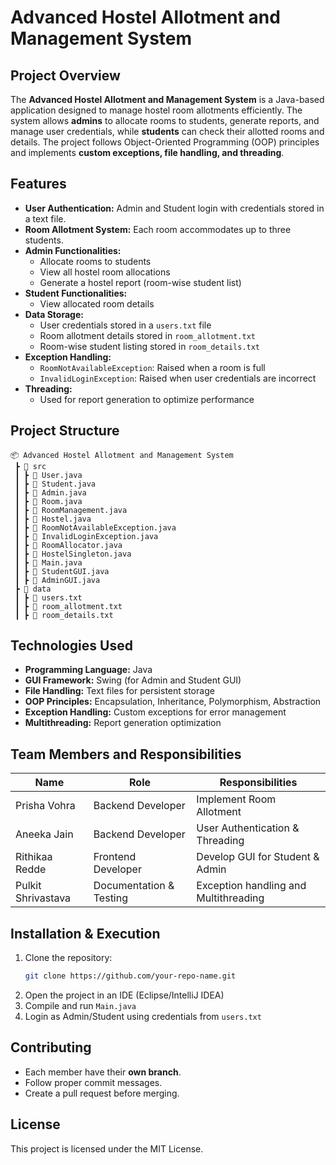 # Advanced Hostel Allotment and Management System

## Project Overview
The **Advanced Hostel Allotment and Management System** is a Java-based application designed to manage hostel room allotments efficiently. The system allows **admins** to allocate rooms to students, generate reports, and manage user credentials, while **students** can check their allotted rooms and details. The project follows Object-Oriented Programming (OOP) principles and implements **custom exceptions, file handling, and threading**.

## Features
- **User Authentication:** Admin and Student login with credentials stored in a text file.
- **Room Allotment System:** Each room accommodates up to three students.
- **Admin Functionalities:**
  - Allocate rooms to students
  - View all hostel room allocations
  - Generate a hostel report (room-wise student list)
- **Student Functionalities:**
  - View allocated room details
- **Data Storage:**
  - User credentials stored in a `users.txt` file
  - Room allotment details stored in `room_allotment.txt`
  - Room-wise student listing stored in `room_details.txt`
- **Exception Handling:**
  - `RoomNotAvailableException`: Raised when a room is full
  - `InvalidLoginException`: Raised when user credentials are incorrect
- **Threading:**
  - Used for report generation to optimize performance

## Project Structure
```
📦 Advanced Hostel Allotment and Management System
 ┣ 📂 src
 ┃ ┣ 📜 User.java
 ┃ ┣ 📜 Student.java
 ┃ ┣ 📜 Admin.java
 ┃ ┣ 📜 Room.java
 ┃ ┣ 📜 RoomManagement.java
 ┃ ┣ 📜 Hostel.java
 ┃ ┣ 📜 RoomNotAvailableException.java
 ┃ ┣ 📜 InvalidLoginException.java
 ┃ ┣ 📜 RoomAllocator.java
 ┃ ┣ 📜 HostelSingleton.java
 ┃ ┣ 📜 Main.java
 ┃ ┣ 📜 StudentGUI.java
 ┃ ┣ 📜 AdminGUI.java
 ┣ 📂 data
 ┃ ┣ 📜 users.txt
 ┃ ┣ 📜 room_allotment.txt
 ┃ ┣ 📜 room_details.txt

```

## Technologies Used
- **Programming Language:** Java
- **GUI Framework:** Swing (for Admin and Student GUI)
- **File Handling:** Text files for persistent storage
- **OOP Principles:** Encapsulation, Inheritance, Polymorphism, Abstraction
- **Exception Handling:** Custom exceptions for error management
- **Multithreading:** Report generation optimization

## Team Members and Responsibilities
| Name | Role | Responsibilities |
|------|------|-----------------|
| Prisha Vohra | Backend Developer | Implement Room Allotment |
| Aneeka Jain | Backend Developer | User Authentication & Threading |
| Rithikaa Redde | Frontend Developer | Develop GUI for Student & Admin |
| Pulkit Shrivastava | Documentation & Testing | Exception handling and Multithreading |

## Installation & Execution
1. Clone the repository:
   ```sh
   git clone https://github.com/your-repo-name.git
   ```
2. Open the project in an IDE (Eclipse/IntelliJ IDEA)
3. Compile and run `Main.java`
4. Login as Admin/Student using credentials from `users.txt`

## Contributing
- Each member have their **own branch**.
- Follow proper commit messages.
- Create a pull request before merging.

## License
This project is licensed under the MIT License.

